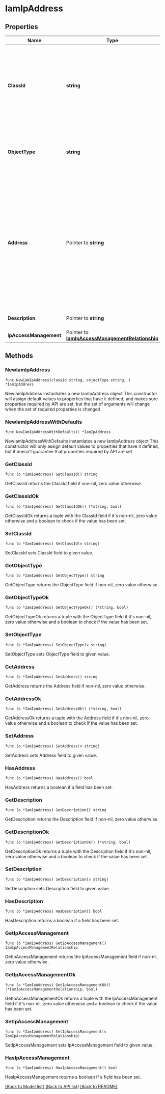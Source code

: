 # IamIpAddress

## Properties

Name | Type | Description | Notes
------------ | ------------- | ------------- | -------------
**ClassId** | **string** | The fully-qualified name of the instantiated, concrete type. This property is used as a discriminator to identify the type of the payload when marshaling and unmarshaling data. | [default to "iam.IpAddress"]
**ObjectType** | **string** | The fully-qualified name of the instantiated, concrete type. The value should be the same as the &#39;ClassId&#39; property. | [default to "iam.IpAddress"]
**Address** | Pointer to **string** | The Trusted IP range&#39;s address. IP address, CIDR range, and IP address range formats are supported. For example &#39;12.13.14.15&#39;, &#39;12.13.14.0/24&#39;, and &#39;12.13.14.15-12.13.14.200&#39;. Reserved IP ranges &#39;127.0.0.1&#39;, &#39;10.0.0.0/8&#39;, &#39;172.16.0.0/12&#39;, and &#39;192.168.0.0/16&#39; are not allowed. | [optional] 
**Description** | Pointer to **string** | Description of Trusted IP address range. | [optional] 
**IpAccessManagement** | Pointer to [**IamIpAccessManagementRelationship**](iam.IpAccessManagement.Relationship.md) |  | [optional] 

## Methods

### NewIamIpAddress

`func NewIamIpAddress(classId string, objectType string, ) *IamIpAddress`

NewIamIpAddress instantiates a new IamIpAddress object
This constructor will assign default values to properties that have it defined,
and makes sure properties required by API are set, but the set of arguments
will change when the set of required properties is changed

### NewIamIpAddressWithDefaults

`func NewIamIpAddressWithDefaults() *IamIpAddress`

NewIamIpAddressWithDefaults instantiates a new IamIpAddress object
This constructor will only assign default values to properties that have it defined,
but it doesn't guarantee that properties required by API are set

### GetClassId

`func (o *IamIpAddress) GetClassId() string`

GetClassId returns the ClassId field if non-nil, zero value otherwise.

### GetClassIdOk

`func (o *IamIpAddress) GetClassIdOk() (*string, bool)`

GetClassIdOk returns a tuple with the ClassId field if it's non-nil, zero value otherwise
and a boolean to check if the value has been set.

### SetClassId

`func (o *IamIpAddress) SetClassId(v string)`

SetClassId sets ClassId field to given value.


### GetObjectType

`func (o *IamIpAddress) GetObjectType() string`

GetObjectType returns the ObjectType field if non-nil, zero value otherwise.

### GetObjectTypeOk

`func (o *IamIpAddress) GetObjectTypeOk() (*string, bool)`

GetObjectTypeOk returns a tuple with the ObjectType field if it's non-nil, zero value otherwise
and a boolean to check if the value has been set.

### SetObjectType

`func (o *IamIpAddress) SetObjectType(v string)`

SetObjectType sets ObjectType field to given value.


### GetAddress

`func (o *IamIpAddress) GetAddress() string`

GetAddress returns the Address field if non-nil, zero value otherwise.

### GetAddressOk

`func (o *IamIpAddress) GetAddressOk() (*string, bool)`

GetAddressOk returns a tuple with the Address field if it's non-nil, zero value otherwise
and a boolean to check if the value has been set.

### SetAddress

`func (o *IamIpAddress) SetAddress(v string)`

SetAddress sets Address field to given value.

### HasAddress

`func (o *IamIpAddress) HasAddress() bool`

HasAddress returns a boolean if a field has been set.

### GetDescription

`func (o *IamIpAddress) GetDescription() string`

GetDescription returns the Description field if non-nil, zero value otherwise.

### GetDescriptionOk

`func (o *IamIpAddress) GetDescriptionOk() (*string, bool)`

GetDescriptionOk returns a tuple with the Description field if it's non-nil, zero value otherwise
and a boolean to check if the value has been set.

### SetDescription

`func (o *IamIpAddress) SetDescription(v string)`

SetDescription sets Description field to given value.

### HasDescription

`func (o *IamIpAddress) HasDescription() bool`

HasDescription returns a boolean if a field has been set.

### GetIpAccessManagement

`func (o *IamIpAddress) GetIpAccessManagement() IamIpAccessManagementRelationship`

GetIpAccessManagement returns the IpAccessManagement field if non-nil, zero value otherwise.

### GetIpAccessManagementOk

`func (o *IamIpAddress) GetIpAccessManagementOk() (*IamIpAccessManagementRelationship, bool)`

GetIpAccessManagementOk returns a tuple with the IpAccessManagement field if it's non-nil, zero value otherwise
and a boolean to check if the value has been set.

### SetIpAccessManagement

`func (o *IamIpAddress) SetIpAccessManagement(v IamIpAccessManagementRelationship)`

SetIpAccessManagement sets IpAccessManagement field to given value.

### HasIpAccessManagement

`func (o *IamIpAddress) HasIpAccessManagement() bool`

HasIpAccessManagement returns a boolean if a field has been set.


[[Back to Model list]](../README.md#documentation-for-models) [[Back to API list]](../README.md#documentation-for-api-endpoints) [[Back to README]](../README.md)


